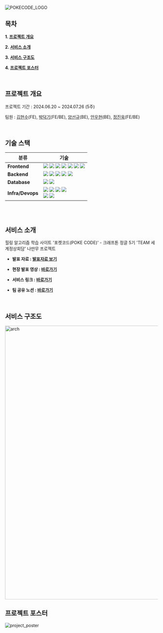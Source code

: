 <!-- PROJECT LOGO -->
![POKECODE_LOGO](https://github.com/user-attachments/assets/39b23e3f-2702-4a3e-a1a3-f166137afd42)
<br/>


<!-- TABLE OF CONTENTS -->
## 목차

**1. [프로젝트 개요](#PokeCode)**

**2. [서비스 소개](#Intro)**

**3. [서비스 구조도](#Arch)**

**4. [프로젝트 포스터](#Poster)**

<br/>

<!-- ABOUT THE PROJECT-->

<a name="PokeCode"></a>
## 프로젝트 개요
프로젝트 기간 : 2024.06.20 ~ 2024.07.26 (5주)

팀원 : [김현수](https://github.com/hhyy0179)(FE), [박덕기](https://github.com/Deokgi-Park)(FE/BE), [양선규](https://github.com/YangSunkue)(BE), [안우현](https://github.com/anuhyeon)(BE), [정진욱](https://github.com/jinook2)(FE/BE)

<br/>

## 기술 스택
| 분류 | 기술 | 
|-----|-----|
|**Frontend**|<img src="https://img.shields.io/badge/React-61DAFB?style=for-the-badge&logo=React&logoColor=FFFFFF"/> <img src="https://img.shields.io/badge/TyepScript-3178C6?style=for-the-badge&logo=TypeScript&logoColor=FFFFFF"/> <img src="https://img.shields.io/badge/html5-E34F26?style=for-the-badge&logo=html5&logoColor=white"> <img src="https://img.shields.io/badge/css-1572B6?style=for-the-badge&logo=css3&logoColor=white"> <img src="https://img.shields.io/badge/Redux-7952B3?style=for-the-badge&logo=redux&logoColor=white">  <img src="https://img.shields.io/badge/Codemirror-FF4F8B?style=for-the-badge&logo=codemirror&logoColor=white">  <img src="https://img.shields.io/badge/WebRTC-333333?style=for-the-badge&logo=WebRTC&logoColor=FFFFFF"/> |
|**Backend**|<img src="https://img.shields.io/badge/javascript-F7DF1E?style=for-the-badge&logo=javascript&logoColor=black"> <img src="https://img.shields.io/badge/node.js-339933?style=for-the-badge&logo=Node.js&logoColor=white"> <img src="https://img.shields.io/badge/express-000000?style=for-the-badge&logo=express&logoColor=white"> <img src="https://img.shields.io/badge/flask-000000?style=for-the-badge&logo=flask&logoColor=white"> <img src="https://img.shields.io/badge/socket.io-010101?style=for-the-badge&logo=socket.io&logoColor=white"> |
|**Database**|<img src="https://img.shields.io/badge/Amazon S3-569A31?style=for-the-badge&logo=Amazon S3&logoColor=FFFFFF"/> <img src="https://img.shields.io/badge/MySQL-4479A1?style=for-the-badge&logo=MySQL&logoColor=FFFFFF"/>| 
|**Infra/Devops**|<img src="https://img.shields.io/badge/Amazon EC2-FF9900?style=for-the-badge&logo=Amazon EC2&logoColor=FFFFFF"/> <img src="https://img.shields.io/badge/Docker-2496ED?style=for-the-badge&logo=Docker&logoColor=FFFFFF"/> <img src="https://img.shields.io/badge/Amazon S3-569A31?style=for-the-badge&logo=Amazon S3&logoColor=FFFFFF"/> <img src="https://img.shields.io/badge/Amazon CloudFront-8C4FFF?style=for-the-badge&logo=Amazon CloudFront&logoColor=FFFFFF"/> <br/> <img src="https://img.shields.io/badge/Github Actions-2088FF?style=for-the-badge&logo=Github Actions&logoColor=FFFFFF"/> <img src="https://img.shields.io/badge/Amazon CloudWatch-FF4F8B?style=for-the-badge&logo=Amazon CloudWatch&logoColor=FFFFFF"/>|

<br/>
<br/>

<a name="Intro"></a>
## 서비스 소개

힐링 알고리즘 학습 사이트 '포켓코드(POKE CODE)' - 크래프톤 정글 5기 'TEAM 세계정상회담' 나만무 프로젝트

- **발표 자료 : [발표자료 보기](https://www.canva.com/design/DAGL76xslQQ/TR4ZLTwKHHMURTcDoxXsCA/edit?utm_content=DAGL76xslQQ&utm_campaign=designshare&utm_medium=link2&utm_source=sharebutton)**

- **현장 발표 영상 : [바로가기](https://www.youtube.com/watch?v=2ZCqh2sXVTA&t=29s)**

- **서비스 링크 : [바로가기](https://poke-code.com)**

- **팀 공유 노션 : [바로가기](https://www.notion.so/bf1d42f1a7374cad8871e2c8a0749b48)**

<br/>

<a name="Arch"></a>
## 서비스 구조도
<img width="900" alt="arch" src="https://github.com/user-attachments/assets/d7d4336b-17a8-41ee-9308-3eb24dcb7814">

<br/>

<a name="Poster"></a>
## 프로젝트 포스터
![project_poster](https://github.com/user-attachments/assets/dccc7fa5-c280-484c-bc97-3191d0d94e23)
